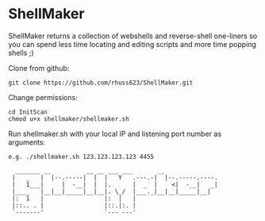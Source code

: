 # ShellMaker
ShellMaker returns a collection of webshells and reverse-shell one-liners so you can spend less time locating and editing scripts and more time popping shells ;)

Clone from github:
```
git clone https://github.com/rhuss623/ShellMaker.git
```

Change permissions:
```
cd InitScan
chmod u+x shellmaker/shellmaker.sh
```

Run shellmaker.sh with your local IP and listening port number as arguments:
```
e.g. ./shellmaker.sh 123.123.123.123 4455
```

```
  _______ __          __ __ ___ ___       __               
 |   _   |  |--.-----|  |  |   Y   .---.-|  |--.-----.----.
 |   1___|     |  -__|  |  |.      |  _  |    <|  -__|   _|
 |____   |__|__|_____|__|__|. \_/  |___._|__|__|_____|__|  
 |:  1   |                 |:  |   |                       
 |::.. . |                 |::.|:. |                       
 `-------'                 `--- ---'                       
                                                           

```
